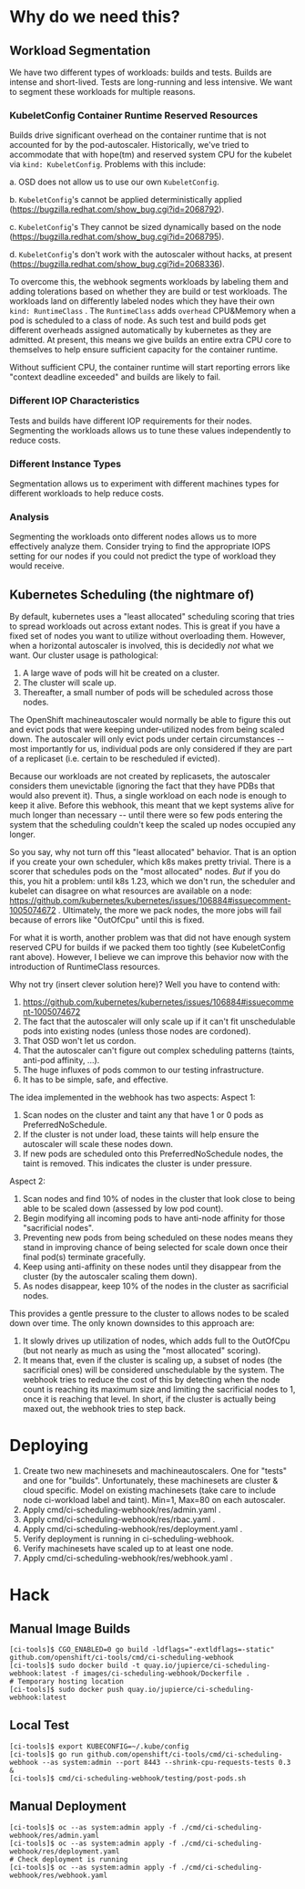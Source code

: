# Why do we need this?

## Workload Segmentation
We have two different types of workloads: builds and tests. Builds are intense and short-lived. Tests are long-running and less intensive. We want to segment these workloads for multiple reasons.

### KubeletConfig Container Runtime Reserved Resources
Builds drive significant overhead on the container runtime that is not accounted for by the pod-autoscaler. Historically, we've tried to accommodate that with hope(tm) and reserved system CPU for the kubelet via `kind: KubeletConfig`. Problems with this include:

a. OSD does not allow us to use our own `KubeletConfig`.

b. `KubeletConfig`'s cannot be applied deterministically applied (https://bugzilla.redhat.com/show_bug.cgi?id=2068792).

c. `KubeletConfig`'s They cannot be sized dynamically based on the node (https://bugzilla.redhat.com/show_bug.cgi?id=2068795). 

d. `KubeletConfig`'s don't work with the autoscaler without hacks, at present (https://bugzilla.redhat.com/show_bug.cgi?id=2068336).

To overcome this, the webhook segments workloads by labeling them and adding tolerations based on whether they are build or test workloads. The workloads land on differently labeled nodes which they have their own `kind: RuntimeClass` . The `RuntimeClass` adds `overhead` CPU&Memory when a pod is scheduled to a class of node. As such test and build pods get different overheads assigned automatically by kubernetes as they are admitted. At present, this means we give builds an entire extra CPU core to themselves to help ensure sufficient capacity for the container runtime. 

Without sufficient CPU, the container runtime will start reporting errors like "context deadline exceeded" and builds are likely to fail.

### Different IOP Characteristics 
Tests and builds have different IOP requirements for their nodes. Segmenting the workloads allows us to tune these values independently to reduce costs.

### Different Instance Types
Segmentation allows us to experiment with different machines types for different workloads to help reduce costs.

### Analysis
Segmenting the workloads onto different nodes allows us to more effectively analyze them. Consider trying to find the appropriate IOPS setting for our nodes if you could not predict the type of workload they would receive.

## Kubernetes Scheduling (the nightmare of) 
By default, kubernetes uses a "least allocated" scheduling scoring that tries to spread workloads out across extant nodes. This is great if you have a fixed set of nodes you want to utilize without overloading them. However, when a horizontal autoscaler is involved, this is decidedly *not* what we want. Our cluster usage is pathological:

1. A large wave of pods will hit be created on a cluster. 
2. The cluster will scale up. 
3. Thereafter, a small number of pods will be scheduled across those nodes.

The OpenShift machineautoscaler would normally be able to figure this out and evict pods that were keeping under-utilized nodes from being scaled down. The autoscaler will only evict pods under certain circumstances -- most importantly for us, individual pods are only considered if they are part of a replicaset (i.e. certain to be rescheduled if evicted).

Because our workloads are not created by replicasets, the autoscaler considers them unevictable (ignoring the fact that they have PDBs that would also prevent it). Thus, a single workload on each node is enough to keep it alive. Before this webhook, this meant that we kept systems alive for much longer than necessary -- until there were so few pods entering the system that the scheduling couldn't keep the scaled up nodes occupied any longer. 

So you say, why not turn off this "least allocated" behavior. That is an option if you create your own scheduler, which k8s makes pretty trivial. There is a scorer that schedules pods on the "most allocated" nodes. *But* if you do this, you hit a problem: until k8s 1.23, which we don't run, the scheduler and kubelet can disagree on what resources are available on a node: https://github.com/kubernetes/kubernetes/issues/106884#issuecomment-1005074672 . Ultimately, the more we pack nodes, the more jobs will fail because of errors like "OutOfCpu" until this is fixed. 

For what it is worth, another problem was that did not have enough system reserved CPU for builds if we packed them too tightly (see KubeletConfig rant above). However, I believe we can improve this behavior now with the introduction of RuntimeClass resources.

Why not try (insert clever solution here)? Well you have to contend with:
1. https://github.com/kubernetes/kubernetes/issues/106884#issuecomment-1005074672
2. The fact that the autoscaler will only scale up if it can't fit unschedulable pods into existing nodes (unless those nodes are cordoned).
3. That OSD won't let us cordon.
4. That the autoscaler can't figure out complex scheduling patterns (taints, anti-pod affinity, ...).
5. The huge influxes of pods common to our testing infrastructure.
6. It has to be simple, safe, and effective. 

The idea implemented in the webhook has two aspects:
Aspect 1:
1. Scan nodes on the cluster and taint any that have 1 or 0 pods as PreferredNoSchedule.
2. If the cluster is not under load, these taints will help ensure the autoscaler will scale these nodes down.
3. If new pods are scheduled onto this PreferredNoSchedule nodes, the taint is removed. This indicates the cluster is under pressure. 

Aspect 2:
1. Scan nodes and find 10% of nodes in the cluster that look close to being able to be scaled down (assessed by low pod count).
2. Begin modifying all incoming pods to have anti-node affinity for those "sacrificial nodes".
3. Preventing new pods from being scheduled on these nodes means they stand in improving chance of being selected for scale down once their final pod(s) terminate gracefully.
4. Keep using anti-affinity on these nodes until they disappear from the cluster (by the autoscaler scaling them down).
5. As nodes disappear, keep 10% of the nodes in the cluster as sacrificial nodes.

This provides a gentle pressure to the cluster to allows nodes to be scaled down over time. The only known downsides to this approach are:
1. It slowly drives up utilization of nodes, which adds full to the OutOfCpu (but not nearly as much as using the "most allocated" scoring).
2. It means that, even if the cluster is scaling up, a subset of nodes (the sacrificial ones) will be considered unschedulable by the system. The webhook tries to reduce the cost of this by detecting when the node count is reaching its maximum size and limiting the sacrificial nodes to 1, once it is reaching that level. In short, if the cluster is actually being maxed out, the webhook tries to step back.

# Deploying
1. Create two new machinesets and machineautoscalers. One for "tests" and one for "builds". Unfortunately, these machinesets are cluster  & cloud specific. Model on existing machinesets (take care to include node ci-workload label and taint). Min=1, Max=80 on each autoscaler.
2. Apply cmd/ci-scheduling-webhook/res/admin.yaml .
3. Apply cmd/ci-scheduling-webhook/res/rbac.yaml .
4. Apply cmd/ci-scheduling-webhook/res/deployment.yaml .
5. Verify deployment is running in ci-scheduling-webhook.
6. Verify machinesets have scaled up to at least one node.
7. Apply cmd/ci-scheduling-webhook/res/webhook.yaml .

# Hack

## Manual Image Builds 
```shell
[ci-tools]$ CGO_ENABLED=0 go build -ldflags="-extldflags=-static" github.com/openshift/ci-tools/cmd/ci-scheduling-webhook
[ci-tools]$ sudo docker build -t quay.io/jupierce/ci-scheduling-webhook:latest -f images/ci-scheduling-webhook/Dockerfile .
# Temporary hosting location
[ci-tools]$ sudo docker push quay.io/jupierce/ci-scheduling-webhook:latest
```

## Local Test
```shell
[ci-tools]$ export KUBECONFIG=~/.kube/config
[ci-tools]$ go run github.com/openshift/ci-tools/cmd/ci-scheduling-webhook --as system:admin --port 8443 --shrink-cpu-requests-tests 0.3 &
[ci-tools]$ cmd/ci-scheduling-webhook/testing/post-pods.sh
```

## Manual Deployment
```shell
[ci-tools]$ oc --as system:admin apply -f ./cmd/ci-scheduling-webhook/res/admin.yaml
[ci-tools]$ oc --as system:admin apply -f ./cmd/ci-scheduling-webhook/res/deployment.yaml
# Check deployment is running
[ci-tools]$ oc --as system:admin apply -f ./cmd/ci-scheduling-webhook/res/webhook.yaml
```
